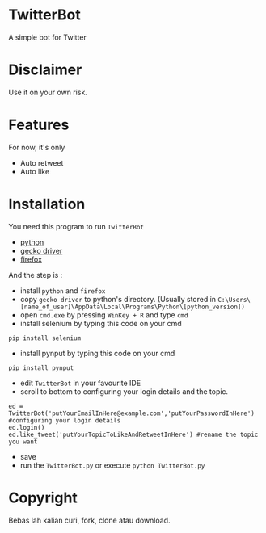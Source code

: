 # TwitterBot
A simple bot for Twitter

# Disclaimer
Use it on your own risk.

# Features
For now, it's only
* Auto retweet
* Auto like

# Installation
You need this program to run ```TwitterBot```
* [python](https://www.python.org/downloads/)
* [gecko driver](https://github.com/mozilla/geckodriver/releases/tag/v0.24.0)
* [firefox](https://www.mozilla.org/en-US/firefox/)

And the step is :
* install ```python``` and ```firefox```
* copy ```gecko driver``` to python's directory. (Usually stored in ```C:\Users\[name_of_user]\AppData\Local\Programs\Python\[python_version])```
* open ```cmd.exe``` by pressing ```WinKey + R``` and type ```cmd```
* install selenium by typing this code on your cmd
```
pip install selenium
```
* install pynput by typing this code on your cmd
```
pip install pynput
```
* edit ```TwitterBot``` in your favourite IDE
* scroll to bottom to configuring your login details and the topic.
```
ed = TwitterBot('putYourEmailInHere@example.com','putYourPasswordInHere') #configuring your login details
ed.login()
ed.like_tweet('putYourTopicToLikeAndRetweetInHere') #rename the topic you want
```
* save
* run the ```TwitterBot.py``` or execute
```python TwitterBot.py```

# Copyright
Bebas lah kalian curi, fork, clone atau download.
